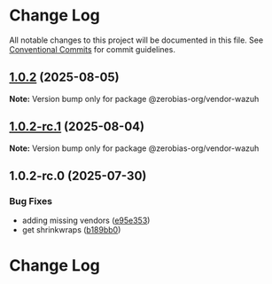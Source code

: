 # Change Log

All notable changes to this project will be documented in this file.
See [Conventional Commits](https://conventionalcommits.org) for commit guidelines.

## [1.0.2](https://github.com/zerobias-org/vendor/compare/@zerobias-org/vendor-wazuh@1.0.2-rc.1...@zerobias-org/vendor-wazuh@1.0.2) (2025-08-05)

**Note:** Version bump only for package @zerobias-org/vendor-wazuh





## [1.0.2-rc.1](https://github.com/zerobias-org/vendor/compare/@zerobias-org/vendor-wazuh@1.0.2-rc.0...@zerobias-org/vendor-wazuh@1.0.2-rc.1) (2025-08-04)

**Note:** Version bump only for package @zerobias-org/vendor-wazuh





## 1.0.2-rc.0 (2025-07-30)


### Bug Fixes

* adding missing vendors ([e95e353](https://github.com/zerobias-org/vendor/commit/e95e35309a1812973f4536f535eee460edc5414c))
* get shrinkwraps ([b189bb0](https://github.com/zerobias-org/vendor/commit/b189bb0cf53ad66427530ccc0eab7824527942d3))





# Change Log
